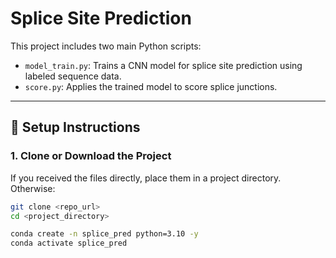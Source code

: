 # Splice Site Prediction

This project includes two main Python scripts:
- `model_train.py`: Trains a CNN model for splice site prediction using labeled sequence data.
- `score.py`: Applies the trained model to score splice junctions.

---

## 🔧 Setup Instructions

### 1. Clone or Download the Project

If you received the files directly, place them in a project directory. Otherwise:

```bash
git clone <repo_url>
cd <project_directory>

conda create -n splice_pred python=3.10 -y
conda activate splice_pred